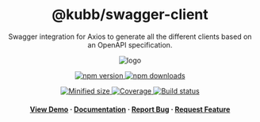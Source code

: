 <div align="center">

  <!-- <img src="assets/logo.png" alt="logo" width="200" height="auto" /> -->
  <h1>@kubb/swagger-client</h1>
  
  <p>
   Swagger integration for Axios to generate all the different clients based on an OpenAPI specification.
  </p>  
  <img src="https://raw.githubusercontent.com/kubb-project/kubb/main/assets/banner.png" alt="logo"  height="auto" />

  <!-- Badges -->
  <p>
  <a href="https://www.npmjs.com/package/@kubb/swagger-client" target="_blank">
    <img alt="npm version" src="https://img.shields.io/npm/v/@kubb/swagger-client?style=for-the-badge"/>
  </a>

  <a href="https://www.npmjs.com/package/@kubb/swagger-client" target="_blank">
    <img alt="npm downloads" src="https://img.shields.io/npm/dm/@kubb/swagger-client?style=for-the-badge"/>
  </a>
  </p>
    
  <p> 
  <a href="https://www.npmjs.com/package/@kubb/swagger-client" target="_blank">
    <img alt="Minified size" src="https://img.shields.io/bundlephobia/min/@kubb/swagger-client?style=for-the-badge"/>
  </a>
    
  <a href="https://www.npmjs.com/package/@kubb/swagger-client" target="_blank">
    <img alt="Coverage" src="https://img.shields.io/codecov/c/github/kubb-project/kubb?style=for-the-badge"/>
  </a>
    
  <a href="https://www.npmjs.com/package/@kubb/swagger-client" target="_blank">
    <img alt="Build status" src="https://img.shields.io/github/actions/workflow/status/kubb-project/kubb/ci.yaml?style=for-the-badge"/>
  </a>
  
  
  <!-- ALL-CONTRIBUTORS-BADGE:START - Do not remove or modify this section -->
  <!-- ALL-CONTRIBUTORS-BADGE:END -->
  </p>
   
  <h4>
    <a href="https://codesandbox.io/s/github/kubb-project/kubb/tree/main/examples/simple" target="_blank">View Demo</a>
    <span> · </span>
      <a href="https://kubb.dev/" target="_blank">Documentation</a>
    <span> · </span>
      <a href="https://github.com/kubb-project/kubb/issues/" target="_blank">Report Bug</a>
    <span> · </span>
      <a href="https://github.com/kubb-project/kubb/issues/" target="_blank">Request Feature</a>
  </h4>
</div>
